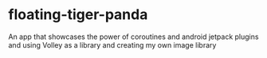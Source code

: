 # floating-tiger-panda
An app that showcases the power of coroutines and android jetpack plugins and using Volley as a library and creating my own image library
